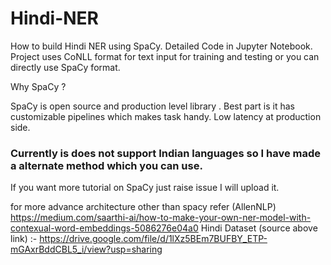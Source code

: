 # Hindi-NER

How to build Hindi NER using SpaCy. Detailed Code in Jupyter Notebook. 
Project uses CoNLL format for text input for training and testing or you can directly use SpaCy format.

Why SpaCy ?

SpaCy is open source and production level library .
Best part is it has customizable pipelines which makes task handy. Low latency at production side.

### Currently is does not support Indian languages so I have made a alternate method which you can use.

If you want more tutorial on SpaCy just raise issue I will upload it.


for more advance architecture other than spacy refer (AllenNLP)
https://medium.com/saarthi-ai/how-to-make-your-own-ner-model-with-contexual-word-embeddings-5086276e04a0
Hindi Dataset (source above link) :- https://drive.google.com/file/d/1lXz5BEm7BUFBY_ETP-mGAxrBddCBL5_i/view?usp=sharing

